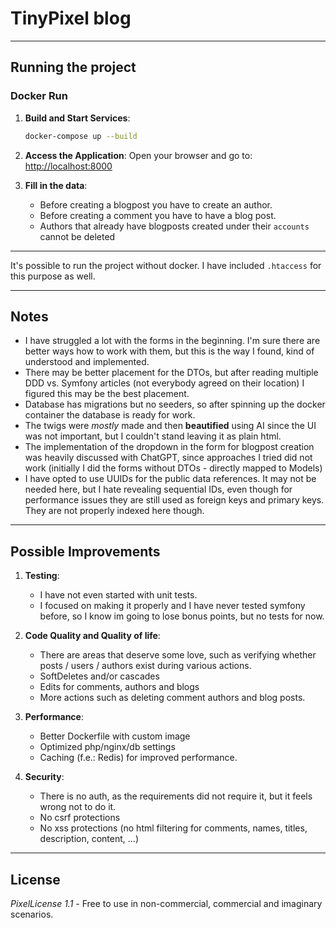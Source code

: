 # TinyPixel blog

---

## **Running the project**

### **Docker Run**

1. **Build and Start Services**:
   ```bash
   docker-compose up --build
   ```

2. **Access the Application**:
   Open your browser and go to: [http://localhost:8000](http://localhost:8000)

3. **Fill in the data**:
    - Before creating a blogpost you have to create an author.
    - Before creating a comment you have to have a blog post.
    - Authors that already have blogposts created under their `accounts` cannot be deleted

---
It's possible to run the project without docker. I have included `.htaccess` for this purpose as well. 

---

## **Notes**

- I have struggled a lot with the forms in the beginning. I'm sure there are better ways how to work with them, but this
  is the way I found, kind of understood and implemented.
- There may be better placement for the DTOs, but after reading multiple DDD vs. Symfony articles (not everybody agreed
  on their location) I figured this may be the best placement.
- Database has migrations but no seeders, so after spinning up the docker container the database is ready for work.
- The twigs were *mostly* made and then **beautified** using AI since the UI was not important, but I couldn't stand
  leaving it as plain html.
- The implementation of the dropdown in the form for blogpost creation was heavily discussed with ChatGPT, since
  approaches I tried did not work (initially I did the forms without DTOs - directly mapped to Models)
- I have opted to use UUIDs for the public data references. It may not be needed here, but I hate revealing sequential
  IDs, even though for performance issues they are still used as foreign keys and primary keys. They are not properly
  indexed here though.

---

## **Possible Improvements**

1. **Testing**:
    - I have not even started with unit tests.
    - I focused on making it properly and I have never tested symfony before, so I know im going to lose bonus points,
      but no tests for now.

2. **Code Quality and Quality of life**:
    - There are areas that deserve some love, such as verifying whether posts / users / authors exist during various actions.
    - SoftDeletes and/or cascades
    - Edits for comments, authors and blogs
    - More actions such as deleting comment authors and blog posts.

3. **Performance**:
    - Better Dockerfile with custom image
    - Optimized php/nginx/db settings
    - Caching (f.e.: Redis) for improved performance.

4. **Security**:
    - There is no auth, as the requirements did not require it, but it feels wrong not to do it.
    - No csrf protections
    - No xss protections (no html filtering for comments, names, titles, description, content, ...)

---

## **License**

*PixelLicense 1.1* - Free to use in non-commercial, commercial and imaginary scenarios.
